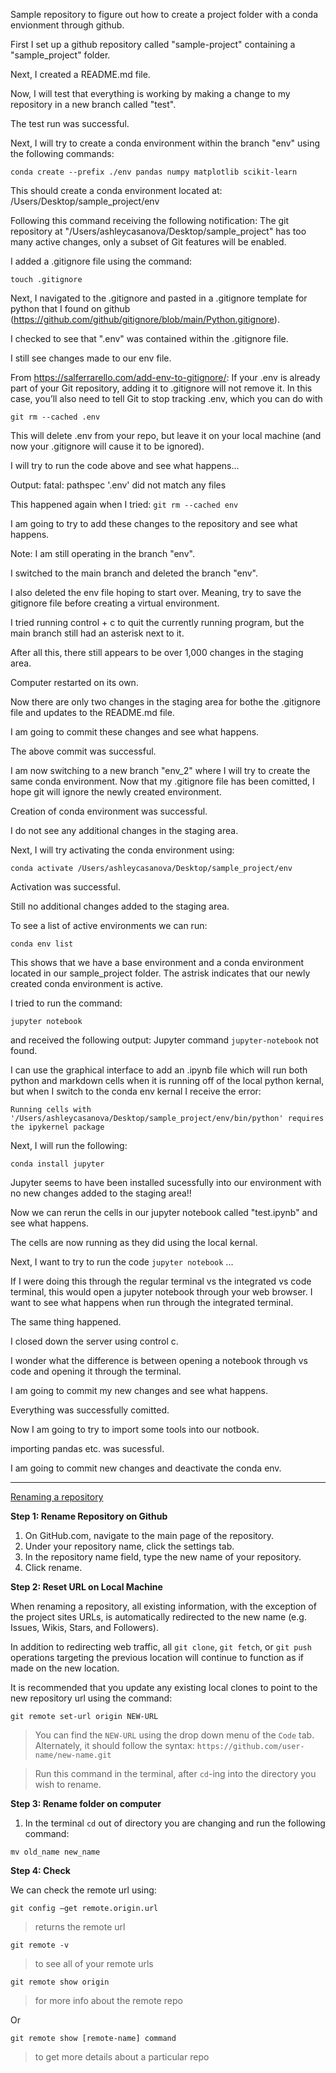 Sample repository to figure out how to create a project folder with a conda envionment through github.

First I set up a github repository called "sample-project" containing a "sample_project" folder.

Next, I created a README.md file.

Now, I will test that everything is working by making a change to my repository in a new branch called "test".

The test run was successful.

Next, I will try to create a conda environment within the branch "env" using the following commands:

```terminal
conda create --prefix ./env pandas numpy matplotlib scikit-learn
```
This should create a conda environment located at: /Users/Desktop/sample_project/env

Following this command receiving the following notification: The git repository at "/Users/ashleycasanova/Desktop/sample_project" has too many active changes, only a subset of Git features will be enabled.

I added a .gitignore file using the command:
```terminal
touch .gitignore
```

Next, I navigated to the .gitignore and pasted in a .gitignore template for python that I found on github (https://github.com/github/gitignore/blob/main/Python.gitignore).

I checked to see that ".env" was contained within the .gitignore file.

I still see changes made to our env file.

From https://salferrarello.com/add-env-to-gitignore/:
If your .env is already part of your Git repository, adding it to .gitignore will not remove it. In this case, you’ll also need to tell Git to stop tracking .env, which you can do with

```terminal
git rm --cached .env
```

This will delete .env from your repo, but leave it on your local machine (and now your .gitignore will cause it to be ignored).

I will try to run the code above and see what happens...

Output: fatal: pathspec '.env' did not match any files

This happened again when I tried: ```git rm --cached env```

I am going to try to add these changes to the repository and see what happens.

Note: I am still operating in the branch "env".

I switched to the main branch and deleted the branch "env".

I also deleted the env file hoping to start over. Meaning, try to save the gitignore file before creating a virtual environment.

I tried running control + c to quit the currently running program, but the main branch still had an asterisk next to it.

After all this, there still appears to be over 1,000 changes in the staging area.

Computer restarted on its own.

Now there are only two changes in the staging area for bothe the .gitignore file and updates to the README.md file.

I am going to commit these changes and see what happens.

The above commit was successful.

I am now switching to a new branch "env_2" where I will try to create the same conda environment. Now that my .gitignore file has been comitted, I hope git will ignore the newly created environment.

Creation of conda environment was successful.

I do not see any additional changes in the staging area.

Next, I will try activating the conda environment using:

```
conda activate /Users/ashleycasanova/Desktop/sample_project/env
```

Activation was successful.

Still no additional changes added to the staging area.

To see a list of active environments we can run:

```
conda env list
```

This shows that we have a base environment and a conda environment located in our sample_project folder. The astrisk indicates that our newly created conda environment is active.

I tried to run the command:

```
jupyter notebook
```
 
and received the following output: Jupyter command `jupyter-notebook` not found.

I can use the graphical interface to add an .ipynb file which will run both python and markdown cells when it is running off of the local python kernal, but when I switch to the conda env kernal I receive the error: 

`Running cells with '/Users/ashleycasanova/Desktop/sample_project/env/bin/python' requires the ipykernel package`

Next, I will run the following:

```
conda install jupyter
```

Jupyter seems to have been installed sucessfully into our environment with no new changes added to the staging area!!

Now we can rerun the cells in our jupyter notebook called "test.ipynb" and see what happens.

The cells are now running as they did using the local kernal.

Next, I want to try to run the code `jupyter notebook` ...

If I were doing this through the regular terminal vs the integrated vs code terminal, this would open a jupyter notebook through your web browser. I want to see what happens when run through the integrated terminal.

The same thing happened.

I closed down the server using control c.

I wonder what the difference is between opening a notebook through vs code and opening it through the terminal.

I am going to commit my new changes and see what happens.

Everything was successfully comitted.

Now I am going to try to import some tools into our notbook.

importing pandas etc. was sucessful.

I am going to commit new changes and deactivate the conda env.

---

[Renaming a repository](https://docs.github.com/en/repositories/creating-and-managing-repositories/renaming-a-repository)

**Step 1: Rename Repository on Github**

1. On GitHub.com, navigate to the main page of the repository.
2. Under your repository name, click the settings tab.
3. In the repository name field, type the new name of your repository.
4. Click rename.

**Step 2: Reset URL on Local Machine**

When renaming a repository, all existing information, with the exception of the project sites URLs, is automatically redirected to the new name (e.g. Issues, Wikis, Stars, and Followers).

In addition to redirecting web traffic, all `git clone`, `git fetch`, or `git push` operations targeting the previous location will continue to function as if made on the new location.

It is recommended that you update any existing local clones to point to the new repository url using the command:

`git remote set-url origin NEW-URL`

>You can find the `NEW-URL` using the drop down menu of the `Code` tab. Alternately, it should follow the syntax: `https://github.com/user-name/new-name.git`

>Run this command in the terminal, after `cd`-ing into the directory you wish to rename.

**Step 3: Rename folder on computer**

1. In the terminal `cd` out of directory you are changing and run the following command: 

`mv old_name new_name`

**Step 4: Check**

We can check the remote url using:

`git config —get remote.origin.url`
> returns the remote url

`git remote -v`
> to see all of your remote urls

`git remote show origin`
> for more info about the remote repo

Or 

`git remote show [remote-name] command`
> to get more details about a particular repo
